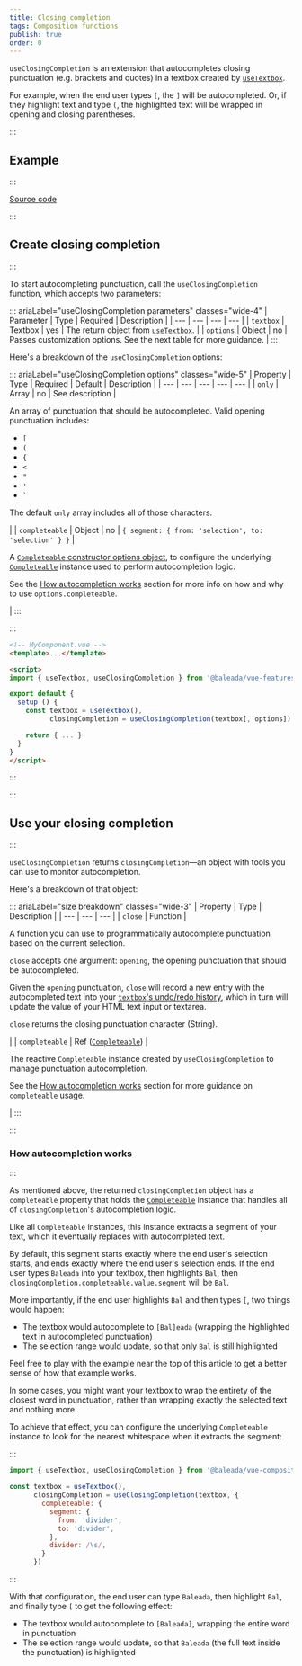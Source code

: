 ```yaml
---
title: Closing completion
tags: Composition functions
publish: true
order: 0
---
```


`useClosingCompletion` is an extension that autocompletes closing punctuation (e.g. brackets and quotes) in a textbox created by [`useTextbox`](/docs/features/interfaces/useTextbox).

For example, when the end user types `[`, the `]` will be autocompleted. Or, if they highlight text and type `(`, the highlighted text will be wrapped in opening and closing parentheses.


:::
## Example
:::

[Source code](https://github.com/baleada/docs/blob/main/src/components/ExampleUseClosingCompletion.vue)

<ExampleUseClosingCompletion class="with-mt" />


:::
## Create closing completion
:::

To start autocompleting punctuation, call the `useClosingCompletion` function, which accepts two parameters:

::: ariaLabel="useClosingCompletion parameters" classes="wide-4"
| Parameter | Type | Required | Description |
| --- | --- | --- | --- |
| `textbox` | Textbox | yes | The return object from [`useTextbox`](/docs/features/interfaces/useTextbox). |
| `options` | Object | no | Passes customization options. See the next table for more guidance. |
:::

Here's a breakdown of the `useClosingCompletion` options:

::: ariaLabel="useClosingCompletion options" classes="wide-5"
| Property | Type | Required | Default | Description |
| --- | --- | --- | --- | --- |
| `only` | Array | no | See description | <p>An array of punctuation that should be autocompleted. Valid opening punctuation includes:</p><ul><li>`[`</li><li>`(`</li><li>`{`</li><li>`<`</li><li>`"`</li><li>`'`</li><li><code>\`</code></li></ul><p>The default `only` array includes all of those characters.</p> |
| `completeable` | Object | no | `{ segment: { from: 'selection', to: 'selection' } }` | <p>A [`Completeable` constructor options object](/docs/logic/classes/Completeable#Completeable-constructor-options), to configure the underlying [`Completeable`](/docs/logic/classes/Completeable) instance used to perform autocompletion logic.</p><p>See the [How autocompletion works](#how-autocompletion-works) section for more info on how and why to use `options.completeable`.</p> |
:::

:::
```html
<!-- MyComponent.vue -->
<template>...</template>

<script>
import { useTextbox, useClosingCompletion } from '@baleada/vue-features'

export default {
  setup () {
    const textbox = useTextbox(),
          closingCompletion = useClosingCompletion(textbox[, options])

    return { ... }
  }
}
</script>
```
:::


:::
## Use your closing completion
:::

`useClosingCompletion` returns `closingCompletion`—an object with tools you can use to monitor autocompletion.

Here's a breakdown of that object:

::: ariaLabel="size breakdown" classes="wide-3"
| Property | Type | Description |
| --- | --- | --- |
| `close` | Function | <p>A function you can use to programmatically autocomplete punctuation based on the current selection.</p><p>`close` accepts one argument: `opening`, the opening punctuation that should be autocompleted.</p><p>Given the `opening` punctuation, `close` will record a new entry with the autocompleted text into your [`textbox`'s undo/redo history](/docs/features/interfaces/useTextbox#how-your-textbox-manages-undo-redo-history), which in turn will update the value of your HTML text input or textarea.</p><p>`close` returns the closing punctuation character (String).</p> |
| `completeable` | Ref ([`Completeable`](/docs/logic/classes/Completeable)) | <p>The reactive `Completeable` instance created by `useClosingCompletion` to manage punctuation autocompletion.</p><p>See the [How autocompletion works](#how-autocompletion-works) section for more guidance on `completeable` usage.</p> |
:::


:::
### How autocompletion works
:::

As mentioned above, the returned `closingCompletion` object has a `completeable` property that holds the [`Completeable`](/docs/logic/classes/Completeable) instance that handles all of `closingCompletion`'s autocompletion logic.

Like all `Completeable` instances, this instance extracts a segment of your text, which it eventually replaces with autocompleted text.

By default, this segment starts exactly where the end user's selection starts, and ends exactly where the end user's selection ends. If the end user types `Baleada` into your textbox, then highlights `Bal`, then `closingCompletion.completeable.value.segment` will be `Bal`.

More importantly, if the end user highlights `Bal` and then types `[`, two things would happen:
- The textbox would autocomplete to `[Bal]eada` (wrapping the highlighted text in autocompleted punctuation)
- The selection range would update, so that only `Bal` is still highlighted

Feel free to play with the example near the top of this article to get a better sense of how that example works.

In some cases, you might want your textbox to wrap the entirety of the closest word in punctuation, rather than wrapping exactly the selected text and nothing more.

To achieve that effect, you can configure the underlying `Completeable` instance to look for the nearest whitespace when it extracts the segment:

:::
```js
import { useTextbox, useClosingCompletion } from '@baleada/vue-composition'

const textbox = useTextbox(),
      closingCompletion = useClosingCompletion(textbox, {
        completeable: {
          segment: {
            from: 'divider',
            to: 'divider',
          },
          divider: /\s/,
        }
      })
```
:::

With that configuration, the end user can type `Baleada`, then highlight `Bal`, and finally type `[` to get the following effect:
- The textbox would autocomplete to `[Baleada]`, wrapping the entire word in punctuation
- The selection range would update, so that `Baleada` (the full text inside the punctuation) is highlighted
